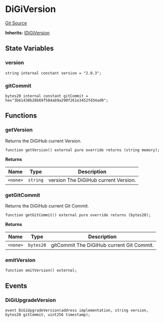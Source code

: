 # DiGiVersion
[Git Source](https://github.com/digiv3rse/protocol-contracts/blob/78826068117a4eb9f5d01837d2d88deb72b92ea0/contracts/base/DiGiVersion.sol)

**Inherits:**
[IDiGiVersion](/contracts/misc/PermissionlessCreator.sol/interface.IDiGiVersion.md)


## State Variables
### version

```solidity
string internal constant version = "2.0.3";
```


### gitCommit

```solidity
bytes20 internal constant gitCommit = hex"3bb1438b28b69f584ab9a290f261e3452fd34ad0";
```


## Functions
### getVersion

Returns the DiGiHub current Version.


```solidity
function getVersion() external pure override returns (string memory);
```
**Returns**

|Name|Type|Description|
|----|----|-----------|
|`<none>`|`string`|version The DiGiHub current Version.|


### getGitCommit

Returns the DiGiHub current Git Commit.


```solidity
function getGitCommit() external pure override returns (bytes20);
```
**Returns**

|Name|Type|Description|
|----|----|-----------|
|`<none>`|`bytes20`|gitCommit The DiGiHub current Git Commit.|


### emitVersion


```solidity
function emitVersion() external;
```

## Events
### DiGiUpgradeVersion

```solidity
event DiGiUpgradeVersion(address implementation, string version, bytes20 gitCommit, uint256 timestamp);
```

